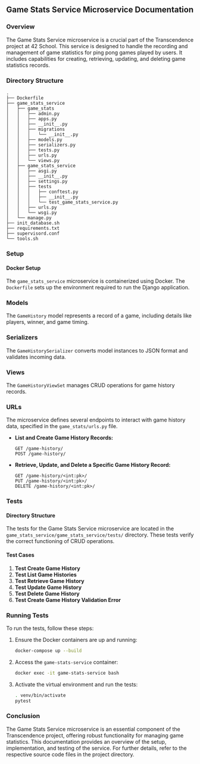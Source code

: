## Game Stats Service Microservice Documentation

### Overview

The Game Stats Service microservice is a crucial part of the Transcendence project at 42 School. This service is designed to handle the recording and management of game statistics for ping pong games played by users. It includes capabilities for creating, retrieving, updating, and deleting game statistics records.

### Directory Structure

```
.
├── Dockerfile
├── game_stats_service
│   ├── game_stats
│   │   ├── admin.py
│   │   ├── apps.py
│   │   ├── __init__.py
│   │   ├── migrations
│   │   │   └── __init__.py
│   │   ├── models.py
│   │   ├── serializers.py
│   │   ├── tests.py
│   │   ├── urls.py
│   │   └── views.py
│   ├── game_stats_service
│   │   ├── asgi.py
│   │   ├── __init__.py
│   │   ├── settings.py
│   │   ├── tests
│   │   │   ├── conftest.py
│   │   │   ├── __init__.py
│   │   │   └── test_game_stats_service.py
│   │   ├── urls.py
│   │   └── wsgi.py
│   └── manage.py
├── init_database.sh
├── requirements.txt
├── supervisord.conf
└── tools.sh
```

### Setup

#### Docker Setup

The `game_stats_service` microservice is containerized using Docker. The `Dockerfile` sets up the environment required to run the Django application.

### Models

The `GameHistory` model represents a record of a game, including details like players, winner, and game timing.

### Serializers

The `GameHistorySerializer` converts model instances to JSON format and validates incoming data.

### Views

The `GameHistoryViewSet` manages CRUD operations for game history records.

### URLs

The microservice defines several endpoints to interact with game history data, specified in the `game_stats/urls.py` file.

- **List and Create Game History Records:**
  ```
  GET /game-history/
  POST /game-history/
  ```
- **Retrieve, Update, and Delete a Specific Game History Record:**
  ```
  GET /game-history/<int:pk>/
  PUT /game-history/<int:pk>/
  DELETE /game-history/<int:pk>/
  ```

### Tests

#### Directory Structure

The tests for the Game Stats Service microservice are located in the `game_stats_service/game_stats_service/tests/` directory. These tests verify the correct functioning of CRUD operations.

#### Test Cases

1. **Test Create Game History**
2. **Test List Game Histories**
3. **Test Retrieve Game History**
4. **Test Update Game History**
5. **Test Delete Game History**
6. **Test Create Game History Validation Error**

### Running Tests

To run the tests, follow these steps:

1. Ensure the Docker containers are up and running:
   ```sh
   docker-compose up --build
   ```

2. Access the `game-stats-service` container:
   ```sh
   docker exec -it game-stats-service bash
   ```

3. Activate the virtual environment and run the tests:
   ```sh
   . venv/bin/activate
   pytest
   ```

### Conclusion

The Game Stats Service microservice is an essential component of the Transcendence project, offering robust functionality for managing game statistics. This documentation provides an overview of the setup, implementation, and testing of the service. For further details, refer to the respective source code files in the project directory.
